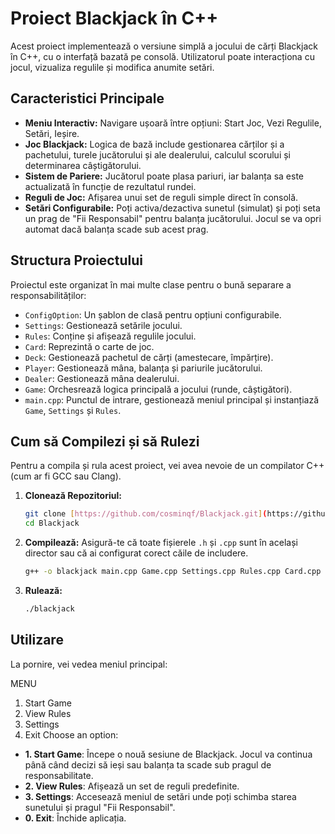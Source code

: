 # Proiect Blackjack în C++

Acest proiect implementează o versiune simplă a jocului de cărți Blackjack în C++, cu o interfață bazată pe consolă. Utilizatorul poate interacționa cu jocul, vizualiza regulile și modifica anumite setări.

## Caracteristici Principale

* **Meniu Interactiv:** Navigare ușoară între opțiuni: Start Joc, Vezi Regulile, Setări, Ieșire.
* **Joc Blackjack:** Logica de bază include gestionarea cărților și a pachetului, turele jucătorului și ale dealerului, calculul scorului și determinarea câștigătorului.
* **Sistem de Pariere:** Jucătorul poate plasa pariuri, iar balanța sa este actualizată în funcție de rezultatul rundei.
* **Reguli de Joc:** Afișarea unui set de reguli simple direct în consolă.
* **Setări Configurabile:** Poți activa/dezactiva sunetul (simulat) și poți seta un prag de "Fii Responsabil" pentru balanța jucătorului. Jocul se va opri automat dacă balanța scade sub acest prag.

## Structura Proiectului

Proiectul este organizat în mai multe clase pentru o bună separare a responsabilităților:

* `ConfigOption`: Un șablon de clasă pentru opțiuni configurabile.
* `Settings`: Gestionează setările jocului.
* `Rules`: Conține și afișează regulile jocului.
* `Card`: Reprezintă o carte de joc.
* `Deck`: Gestionează pachetul de cărți (amestecare, împărțire).
* `Player`: Gestionează mâna, balanța și pariurile jucătorului.
* `Dealer`: Gestionează mâna dealerului.
* `Game`: Orchesrează logica principală a jocului (runde, câștigători).
* `main.cpp`: Punctul de intrare, gestionează meniul principal și instanțiază `Game`, `Settings` și `Rules`.

## Cum să Compilezi și să Rulezi

Pentru a compila și rula acest proiect, vei avea nevoie de un compilator C++ (cum ar fi GCC sau Clang).

1.  **Clonează Repozitoriul:**
    ```bash
    git clone [https://github.com/cosminqf/Blackjack.git](https://github.com/cosminqf/Blackjack.git)
    cd Blackjack
    ```

2.  **Compilează:**
    Asigură-te că toate fișierele `.h` și `.cpp` sunt în același director sau că ai configurat corect căile de includere.
    ```bash
    g++ -o blackjack main.cpp Game.cpp Settings.cpp Rules.cpp Card.cpp Deck.cpp Player.cpp Dealer.cpp -std=c++11
    ```

3.  **Rulează:**
    ```bash
    ./blackjack
    ```

## Utilizare

La pornire, vei vedea meniul principal:

MENU
1. Start Game
2. View Rules
3. Settings
0. Exit
Choose an option:

* **1. Start Game**: Începe o nouă sesiune de Blackjack. Jocul va continua până când decizi să ieși sau balanța ta scade sub pragul de responsabilitate.
* **2. View Rules**: Afișează un set de reguli predefinite.
* **3. Settings**: Accesează meniul de setări unde poți schimba starea sunetului și pragul "Fii Responsabil".
* **0. Exit**: Închide aplicația.

